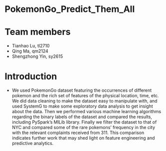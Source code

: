 # PokemonGo_Predict_Them_All

# Team members
- Tianhao Lu, tl2710
- Qing Ma, qm2124
- Shengzhong Yin, sy2615

# Introduction
- We used PokemonGo dataset featuring the occurrences of different pokemon and the rich set of features of the physical location, time, etc. We did data cleaning to make the dataset easy to manipulate with, and used SystemG to make some exploratory data analysis to get insight about the data. Then we performed various machine learning algorithms regarding the binary labels of the dataset and compared the results, including PySpark’s MlLib library. Finally we filter the dataset to that of NYC and compared some of the rare pokemons’ frequency in the city with the relevant complaints received from 311. This comparison indicates further work that may shed light on feature engineering and predictive analytics.
